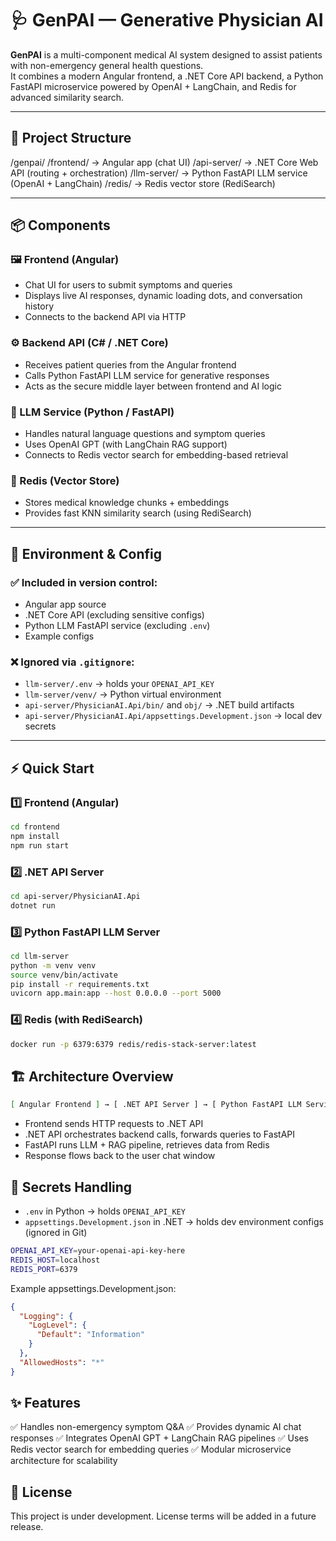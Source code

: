 # 🩺 GenPAI — Generative Physician AI

**GenPAI** is a multi-component medical AI system designed to assist patients with non-emergency general health questions.  
It combines a modern Angular frontend, a .NET Core API backend, a Python FastAPI microservice powered by OpenAI + LangChain, and Redis for advanced similarity search.

---

## 🌟 Project Structure

/genpai/
/frontend/ → Angular app (chat UI)
/api-server/ → .NET Core Web API (routing + orchestration)
/llm-server/ → Python FastAPI LLM service (OpenAI + LangChain)
/redis/ → Redis vector store (RediSearch)


---

## 📦 Components

### 🖼 Frontend (Angular)
- Chat UI for users to submit symptoms and queries
- Displays live AI responses, dynamic loading dots, and conversation history
- Connects to the backend API via HTTP

### ⚙ Backend API (C# / .NET Core)
- Receives patient queries from the Angular frontend
- Calls Python FastAPI LLM service for generative responses
- Acts as the secure middle layer between frontend and AI logic

### 🧠 LLM Service (Python / FastAPI)
- Handles natural language questions and symptom queries
- Uses OpenAI GPT (with LangChain RAG support)
- Connects to Redis vector search for embedding-based retrieval

### 🏪 Redis (Vector Store)
- Stores medical knowledge chunks + embeddings
- Provides fast KNN similarity search (using RediSearch)

---

## 🔑 Environment & Config

### ✅ Included in version control:
- Angular app source
- .NET Core API (excluding sensitive configs)
- Python LLM FastAPI service (excluding `.env`)
- Example configs

### ❌ Ignored via `.gitignore`:
- `llm-server/.env` → holds your `OPENAI_API_KEY`
- `llm-server/venv/` → Python virtual environment
- `api-server/PhysicianAI.Api/bin/` and `obj/` → .NET build artifacts
- `api-server/PhysicianAI.Api/appsettings.Development.json` → local dev secrets

---

## ⚡ Quick Start

### 1️⃣ Frontend (Angular)
```bash
cd frontend
npm install
npm run start
```
### 2️⃣ .NET API Server
```bash
cd api-server/PhysicianAI.Api
dotnet run
```
### 3️⃣ Python FastAPI LLM Server
```bash
cd llm-server
python -m venv venv
source venv/bin/activate
pip install -r requirements.txt
uvicorn app.main:app --host 0.0.0.0 --port 5000
```
### 4️⃣ Redis (with RediSearch)
```bash
docker run -p 6379:6379 redis/redis-stack-server:latest
```

## 🏗 Architecture Overview
```bash
[ Angular Frontend ] → [ .NET API Server ] → [ Python FastAPI LLM Service ] → [ Redis Vector DB ]
```
- Frontend sends HTTP requests to .NET API
- .NET API orchestrates backend calls, forwards queries to FastAPI
- FastAPI runs LLM + RAG pipeline, retrieves data from Redis
- Response flows back to the user chat window

## 🔐 Secrets Handling
- `.env` in Python → holds `OPENAI_API_KEY`
- `appsettings.Development.json` in .NET → holds dev environment configs (ignored in Git)
```bash
OPENAI_API_KEY=your-openai-api-key-here
REDIS_HOST=localhost
REDIS_PORT=6379
```
Example appsettings.Development.json:
```json
{
  "Logging": {
    "LogLevel": {
      "Default": "Information"
    }
  },
  "AllowedHosts": "*"
}
```
## ✨ Features
✅ Handles non-emergency symptom Q&A
✅ Provides dynamic AI chat responses
✅ Integrates OpenAI GPT + LangChain RAG pipelines
✅ Uses Redis vector search for embedding queries
✅ Modular microservice architecture for scalability

## 📜 License
This project is under development. License terms will be added in a future release.
